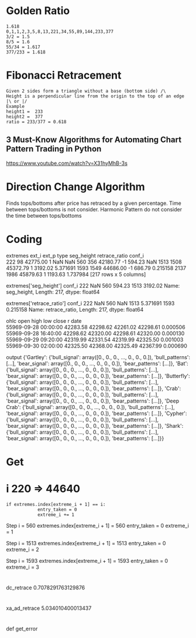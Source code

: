 # Golden Ratio
```
1.618
0,1,1,2,3,5,8,13,221,34,55,89,144,233,377
3/2 = 1.5
8/5 = 1.6
55/34 = 1.617
377/233 = 1.618
```
# Fibonacci Retracement
```
Given 2 sides form a triangle without a base (bottom side) /\
Height is a perpendicular line from the origin to the top of an edge  |\ or |/
Example 
height1 =  233
height2 =  377
ratio = 233/377 = 0.618
```
## 3 Must-Know Algorithms for Automating Chart Pattern Trading in Python
https://www.youtube.com/watch?v=X31hyMhB-3s

# Direction Change Algorithm
Finds tops/bottoms after price has retraced by a given percentage. Time between tops/bottoms is not consider.
Harmonic Pattern  do not consider the time between tops/bottoms

# Coding
extremes
        ext_i     ext_p  type  seg_height  retrace_ratio
conf_i                                                  
222        98  42775.00     1         NaN            NaN
560       356  42180.77    -1      594.23            NaN
1513     1508  45372.79     1     3192.02       5.371691
1593     1549  44686.00    -1      686.79       0.215158
2137     1986  45879.63     1     1193.63       1.737984
[217 rows x 5 columns]

extremes['seg_height']
conf_i
222          NaN
560       594.23
1513     3192.02
Name: seg_height, Length: 217, dtype: float64

extremes['retrace_ratio']
conf_i
222           NaN
560           NaN
1513     5.371691
1593     0.215158
Name: retrace_ratio, Length: 217, dtype: float64

ohlc
                          open      high       low     close         r
date                                                                  
55969-09-28 00:00:00  42283.58  42298.62  42261.02  42298.61  0.000506
55969-09-28 16:40:00  42298.62  42320.00  42298.61  42320.00  0.000130
55969-09-29 09:20:00  42319.99  42331.54  42319.99  42325.50  0.001003
55969-09-30 02:00:00  42325.50  42368.00  42325.49  42367.99  0.000690

output
{'Gartley': {'bull_signal': array([0., 0., 0., ..., 0., 0., 0.]), 'bull_patterns': [...], 'bear_signal': array([0., 0., 0., ..., 0., 0., 0.]), 'bear_patterns': [...]}, 'Bat': {'bull_signal': array([0., 0., 0., ..., 0., 0., 0.]), 'bull_patterns': [...], 'bear_signal': array([0., 0., 0., ..., 0., 0., 0.]), 'bear_patterns': [...]}, 'Butterfly': {'bull_signal': array([0., 0., 0., ..., 0., 0., 0.]), 'bull_patterns': [...], 'bear_signal': array([0., 0., 0., ..., 0., 0., 0.]), 'bear_patterns': [...]}, 'Crab': {'bull_signal': array([0., 0., 0., ..., 0., 0., 0.]), 'bull_patterns': [...], 'bear_signal': array([0., 0., 0., ..., 0., 0., 0.]), 'bear_patterns': [...]}, 'Deep Crab': {'bull_signal': array([0., 0., 0., ..., 0., 0., 0.]), 'bull_patterns': [...], 'bear_signal': array([0., 0., 0., ..., 0., 0., 0.]), 'bear_patterns': [...]}, 'Cypher': {'bull_signal': array([0., 0., 0., ..., 0., 0., 0.]), 'bull_patterns': [...], 'bear_signal': array([0., 0., 0., ..., 0., 0., 0.]), 'bear_patterns': [...]}, 'Shark': {'bull_signal': array([0., 0., 0., ..., 0., 0., 0.]), 'bull_patterns': [...], 'bear_signal': array([0., 0., 0., ..., 0., 0., 0.]), 'bear_patterns': [...]}}

# Get 
# i 220 => 44640
```
if extremes.index[extreme_i + 1] == i:
            entry_taken = 0
            extreme_i += 1
```
Step i = 560
extremes.index[extreme_i + 1] = 560
entry_taken = 0
extreme_i = 1

Step i = 1513
extremes.index[extreme_i + 1] = 1513
entry_taken = 0
extreme_i = 2

Step i = 1593
extremes.index[extreme_i + 1] = 1593
entry_taken = 0
extreme_i = 3

#
dc_retrace
0.7078291763129876

#
xa_ad_retrace
5.034010400013437

#
def get_error